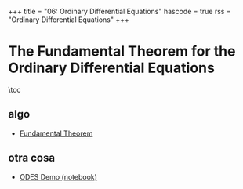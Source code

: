 +++
title = "06: Ordinary Differential Equations"
hascode = true
rss = "Ordinary Differential Equations"
+++

# The Fundamental Theorem for the Ordinary Differential Equations

\toc

## algo

- [Fundamental Theorem](notes/ODE_Fundamental_Euler.pdf)

## otra cosa

- [ODES Demo (notebook)](notes/ODES_Demo.ipynb)

